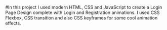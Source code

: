 #In this project I used modern HTML, CSS and JavaScript to create a Login Page Design complete with Login and Registration animations. I used CSS Flexbox, CSS transition and also CSS keyframes for some cool animation effects.
